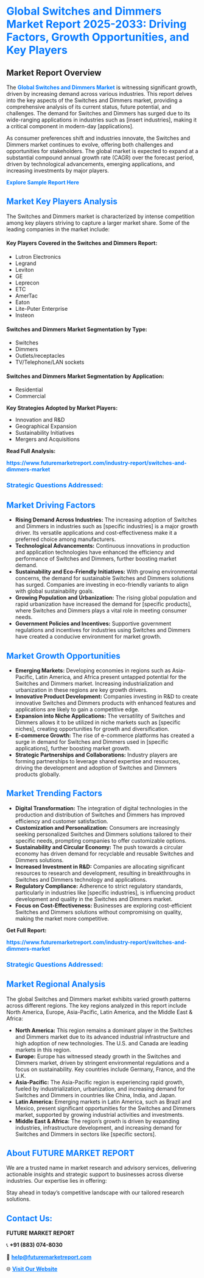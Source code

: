 <h1 style="color: #007BFF;">Global Switches and Dimmers Market Report 2025-2033: Driving Factors, Growth Opportunities, and Key Players</h1>

<section id="overview">
<h2>Market Report Overview</h2>
<p>The <a href="https://www.futuremarketreport.com/industry-report/switches-and-dimmers-market" style="color: #007BFF; text-decoration: none;"><strong>Global Switches and Dimmers Market</strong></a> is witnessing significant growth, driven by increasing demand across various industries. This report delves into the key aspects of the Switches and Dimmers market, providing a comprehensive analysis of its current status, future potential, and challenges. The demand for Switches and Dimmers has surged due to its wide-ranging applications in industries such as [insert industries], making it a critical component in modern-day [applications].</p>
<p>As consumer preferences shift and industries innovate, the Switches and Dimmers market continues to evolve, offering both challenges and opportunities for stakeholders. The global market is expected to expand at a substantial compound annual growth rate (CAGR) over the forecast period, driven by technological advancements, emerging applications, and increasing investments by major players.</p>
</section>

<section id="overview">
<p><a href="https://www.futuremarketreport.com/request-sample/reportId=53036" style="color: #007BFF; text-decoration: none;"><strong>Explore Sample Report Here</strong></a></p>
</section>

<section id="key-players">
<h2 style="color: #007BFF;">Market Key Players Analysis</h2>
<p>The Switches and Dimmers market is characterized by intense competition among key players striving to capture a larger market share. Some of the leading companies in the market include:</p>
<h4>Key Players Covered in the Switches and Dimmers Report:</h4>
<ul><li>Lutron Electronics</li><li>Legrand</li><li>Leviton</li><li>GE</li><li>Leprecon</li><li>ETC</li><li>AmerTac</li><li>Eaton</li><li>Lite-Puter Enterprise</li><li>Insteon</li></ul>
<h4>Switches and Dimmers Market Segmentation by Type:</h4>
<ul><li>Switches</li><li>Dimmers</li><li>Outlets/receptacles</li><li>TV/Telephone/LAN sockets</li></ul>

<h4>Switches and Dimmers Market Segmentation by Application:</h4>
<ul><li>Residential</li><li>Commercial</li></ul>
<p><strong>Key Strategies Adopted by Market Players:</strong></p>
<ul>
<li>Innovation and R&D</li>
<li>Geographical Expansion</li>
<li>Sustainability Initiatives</li>
<li>Mergers and Acquisitions</li>
</ul>
</section>

<section>
<p><strong>Read Full Analysis: </strong></p><a href="https://www.futuremarketreport.com/industry-report/switches-and-dimmers-market" style="color: #007BFF; text-decoration: none;"><strong>https://www.futuremarketreport.com/industry-report/switches-and-dimmers-market</strong></a>
<h3 style="color: #007BFF;">Strategic Questions Addressed:</h3>
</section>

<section id="driving-factors">
<h2 style="color: #007BFF;">Market Driving Factors</h2>
<ul>
<li><strong>Rising Demand Across Industries:</strong> The increasing adoption of Switches and Dimmers in industries such as [specific industries] is a major growth driver. Its versatile applications and cost-effectiveness make it a preferred choice among manufacturers.</li>
<li><strong>Technological Advancements:</strong> Continuous innovations in production and application technologies have enhanced the efficiency and performance of Switches and Dimmers, further boosting market demand.</li>
<li><strong>Sustainability and Eco-Friendly Initiatives:</strong> With growing environmental concerns, the demand for sustainable Switches and Dimmers solutions has surged. Companies are investing in eco-friendly variants to align with global sustainability goals.</li>
<li><strong>Growing Population and Urbanization:</strong> The rising global population and rapid urbanization have increased the demand for [specific products], where Switches and Dimmers plays a vital role in meeting consumer needs.</li>
<li><strong>Government Policies and Incentives:</strong> Supportive government regulations and incentives for industries using Switches and Dimmers have created a conducive environment for market growth.</li>
</ul>
</section>

<section id="growth-opportunities">
<h2 style="color: #007BFF;">Market Growth Opportunities</h2>
<ul>
<li><strong>Emerging Markets:</strong> Developing economies in regions such as Asia-Pacific, Latin America, and Africa present untapped potential for the Switches and Dimmers market. Increasing industrialization and urbanization in these regions are key growth drivers.</li>
<li><strong>Innovative Product Development:</strong> Companies investing in R&D to create innovative Switches and Dimmers products with enhanced features and applications are likely to gain a competitive edge.</li>
<li><strong>Expansion into Niche Applications:</strong> The versatility of Switches and Dimmers allows it to be utilized in niche markets such as [specific niches], creating opportunities for growth and diversification.</li>
<li><strong>E-commerce Growth:</strong> The rise of e-commerce platforms has created a surge in demand for Switches and Dimmers used in [specific applications], further boosting market growth.</li>
<li><strong>Strategic Partnerships and Collaborations:</strong> Industry players are forming partnerships to leverage shared expertise and resources, driving the development and adoption of Switches and Dimmers products globally.</li>
</ul>
</section>

<section id="trending-factors">
<h2 style="color: #007BFF;">Market Trending Factors</h2>
<ul>
<li><strong>Digital Transformation:</strong> The integration of digital technologies in the production and distribution of Switches and Dimmers has improved efficiency and customer satisfaction.</li>
<li><strong>Customization and Personalization:</strong> Consumers are increasingly seeking personalized Switches and Dimmers solutions tailored to their specific needs, prompting companies to offer customizable options.</li>
<li><strong>Sustainability and Circular Economy:</strong> The push towards a circular economy has driven demand for recyclable and reusable Switches and Dimmers solutions.</li>
<li><strong>Increased Investment in R&D:</strong> Companies are allocating significant resources to research and development, resulting in breakthroughs in Switches and Dimmers technology and applications.</li>
<li><strong>Regulatory Compliance:</strong> Adherence to strict regulatory standards, particularly in industries like [specific industries], is influencing product development and quality in the Switches and Dimmers market.</li>
<li><strong>Focus on Cost-Effectiveness:</strong> Businesses are exploring cost-efficient Switches and Dimmers solutions without compromising on quality, making the market more competitive.</li>
</ul>
</section>

<section>
<p><strong>Get Full Report: </strong></p><a href="https://www.futuremarketreport.com/industry-report/switches-and-dimmers-market" style="color: #007BFF; text-decoration: none;"><strong>https://www.futuremarketreport.com/industry-report/switches-and-dimmers-market</strong></a>
<h3 style="color: #007BFF;">Strategic Questions Addressed:</h3>
</section>


<section id="regional-analysis">
<h2 style="color: #007BFF;">Market Regional Analysis</h2>
<p>The global Switches and Dimmers market exhibits varied growth patterns across different regions. The key regions analyzed in this report include North America, Europe, Asia-Pacific, Latin America, and the Middle East & Africa:</p>
<ul>
<li><strong>North America:</strong> This region remains a dominant player in the Switches and Dimmers market due to its advanced industrial infrastructure and high adoption of new technologies. The U.S. and Canada are leading markets in this region.</li>
<li><strong>Europe:</strong> Europe has witnessed steady growth in the Switches and Dimmers market, driven by stringent environmental regulations and a focus on sustainability. Key countries include Germany, France, and the U.K.</li>
<li><strong>Asia-Pacific:</strong> The Asia-Pacific region is experiencing rapid growth, fueled by industrialization, urbanization, and increasing demand for Switches and Dimmers in countries like China, India, and Japan.</li>
<li><strong>Latin America:</strong> Emerging markets in Latin America, such as Brazil and Mexico, present significant opportunities for the Switches and Dimmers market, supported by growing industrial activities and investments.</li>
<li><strong>Middle East & Africa:</strong> The region’s growth is driven by expanding industries, infrastructure development, and increasing demand for Switches and Dimmers in sectors like [specific sectors].</li>
</ul>
</section>

<footer>
<h2 style="color: #007BFF;">About FUTURE MARKET REPORT</h2>
<p>We are a trusted name in market research and advisory services, delivering actionable insights and strategic support to businesses across diverse industries. Our expertise lies in offering:</p>

<p>Stay ahead in today’s competitive landscape with our tailored research solutions.</p>

<h2 style="color: #007BFF;">Contact Us:</h2>
<p><strong>FUTURE MARKET REPORT</strong></p>
<p>📞 <strong>+91 (883) 074-8030</strong></p>
<p>📧 <strong><a href="mailto:help@futuremarketreport.com" style="color: #007BFF;">help@futuremarketreport.com</a></strong></p>
<p>🌐 <strong><a href="https://www.futuremarketreport.com/" style="color: #007BFF;">Visit Our Website</a></strong></p>
</footer>